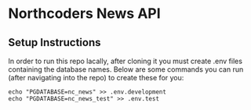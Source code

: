 # Northcoders News API

## Setup Instructions

In order to run this repo lacally, after cloning it you must create .env files containing the database names. Below are some commands you can run (after navigating into the repo) to create these for you:

```
echo "PGDATABASE=nc_news" >> .env.development
echo "PGDATABASE=nc_news_test" >> .env.test
```
